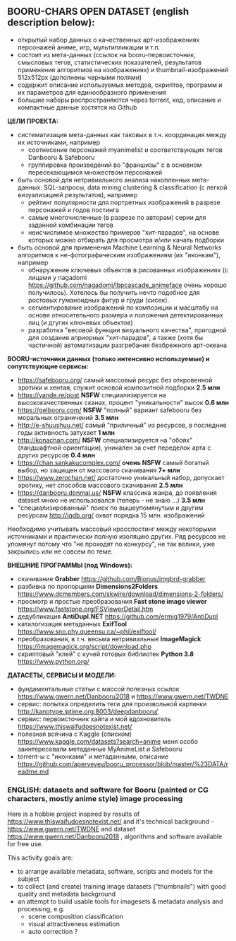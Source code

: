 ## BOORU-CHARS OPEN DATASET (english description below):
- открытый набор данных о качественных арт-изображениях персонажей аниме, игр, мультипликации и т.п.
- состоит из мета-данных (ссылок на booru-первоисточник, смысловых тегов, статистических показателей,
  результатов применения алгоритмов на изображениях) и thumbnail-изображений 512x512px (дополнены черными полями)
- содержит описание используемых методов, скриптов, программ и их параметров для единообразного применения
- большие наборы распространяются через torrent, код, описание и компактные данные хостятся на Github

**ЦЕЛИ ПРОЕКТА:**
- систематизация мета-данных как таковых в т.ч. координация между их источниками, например
  - соотнесение персонажей myanimelist и соответствующих тегов Danbooru & Safebooru
  - группировка произведений во "франшизы" с в основном пересекающимся множеством персонажей
- быть основой для нетривиального анализа накопленных мета-данных: SQL-запросы, data mining clustering & classification
  (с легкой визуализацией результатов), например 
  - рейтинг популярности для портретных изображений в разрезе персонажей и годов постинга
  - самые многочисленные (в разрезе по авторам) серии для заданной комбинации тегов
  - неисчислимое множество примеров "хит-парадов", на основе которых можно отбирать для просмотра и/или качать подборки
- быть основой для применения Machine Learning & Neural Networks алгоритмов к не-фотографическим изображениям (их "иконкам"), например
  - обнаружение ключевых объектов в рисованных изображениях (с лицами у nagadomi https://github.com/nagadomi/lbpcascade_animeface очень хорошо получилось). Хотелось бы получить нечто подобное для ростовых гуманоидных фигур и груди (сисек).
  - сегментирование изображений по композиции и масштабу на основе относительного размера и положения детектированных лиц (и дгугих ключевых объектов)
  - разработка "весовой функции визуального качества", пригодной для создания априорных "хит-парадов", а также (хотя бы частичной) автоматизации разгребания безбрежного арт-океана 

**BOORU-источники данных (только интенсивно используемые) и сопутствующие сервисы:**
- https://safebooru.org/ самый массовый ресурс без откровенной эротики и хентая, служит основой композитной подборки **2.5 млн**
- https://yande.re/post **NSFW** специализируется на высококачественных сканах, процент "уникальности" высок **0.6 млн**
- https://gelbooru.com/ **NSFW** "полный" вариант safebooru без моральных ограничений **3.5 млн**
- http://e-shuushuu.net/ самый "приличный" из ресурсов, в последние годы активность затухает **1 млн**
- http://konachan.com/ **NSFW** специализируется на "обоях" (ландшафтной ориентации), уникален за счет переделок арта с других ресурсов **0.4 млн**
- https://chan.sankakucomplex.com/ **очень NSFW** самый богатый выбор, но защищен от массового скачивания **7+ млн**
- https://www.zerochan.net/ достаточно уникальный набор, допускает эротику, нет способов массового скачивания **2.5 млн**
- https://danbooru.donmai.us/ **NSFW** классика жанра, до появления dataset мною не использовался (теперь - не знаю ...) **3.5 млн**
- "специализированный" поиск по вышеупомянутым и другим ресурсам http://iqdb.org/ охват порядка 15 млн. изображений

Необходимо учитывать массовый кросспостинг между некоторыми источниками и практически полную изоляцию других.
Ряд ресурсов не упомянут потому что "не проходят по конкурсу", не так велики, уже закрылись или не совсем по теме.

**ВНЕШНИЕ ПРОГРАММЫ (под Windows):**
- скачивание **Grabber** https://github.com/Bionus/imgbrd-grabber
- разбивка по пропорциям **Dimensions2Folders** https://www.dcmembers.com/skwire/download/dimensions-2-folders/
- просмотр и простые преобразования **Fast stone image viewer** https://www.faststone.org/FSViewerDetail.htm
- дедубликация **AntiDupl.NET** https://github.com/ermig1979/AntiDupl
- каталогизация метаданных **ExifTool** https://www.sno.phy.queensu.ca/~phil/exiftool/
- преобразования, в т.ч. весьма нетривиальные **ImageMagick** https://imagemagick.org/script/download.php
- скриптовый "клей" с кучей готовых библиотек **Python 3.8** https://www.python.org/

**ДАТАСЕТЫ, СЕРВИСЫ И МОДЕЛИ:**
- фундаментальные статьи с массой полезных ссылок https://www.gwern.net/Danbooru2018 и https://www.gwern.net/TWDNE
- сервис: попытка определить теги для произвольной картинки http://kanotype.iptime.org:8003/deepdanbooru/
- сервис: первоисточник хайпа и мой вдохновитель https://www.thiswaifudoesnotexist.net/
- полезная всячина с Kaggle (списком) https://www.kaggle.com/datasets?search=anime меня особо заинтересовали метаданные 
  MyAnimeList и Safebooru
- torrent-ы с "иконками" и метаданными, описание https://github.com/aperveyev/booru_processor/blob/master/%23DATA/readme.md  

### ENGLISH: datasets and software for Booru (painted or CG characters, mostly anime style) image processing

Here is a hobbie project inspired by results of https://www.thiswaifudoesnotexist.net/ and it's technical background - https://www.gwern.net/TWDNE and dataset https://www.gwern.net/Danbooru2018 , algorithms and software available for free use.

This activity goals are:
- to arrange available metadata, software, scripts and models for the subject
- to collect (and create) training image datasets ("thumbnails") with good quality and metadata background
- an attempt to build usable tools for imagesets & metadata analysis and processing, e.g.
  - scene composition classification
  - visual attractiveness estimation
  - auto correction ?
